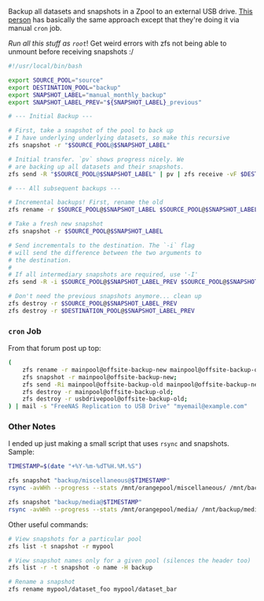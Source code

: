 Backup all datasets and snapshots in a Zpool to an external USB drive. [This person](https://www.ixsystems.com/community/threads/manually-on-demand-replicating-entire-main-pool-to-external-usb-drive-for-physical-offsite-emergency.79804/) has basically the same approach except that they're doing it via manual `cron` job.

_Run all this stuff as `root`_! Get weird errors with zfs not being able to unmount before receiving snapshots :/

```bash
#!/usr/local/bin/bash

export SOURCE_POOL="source"
export DESTINATION_POOL="backup"
export SNAPSHOT_LABEL="manual_monthly_backup"
export SNAPSHOT_LABEL_PREV="${SNAPSHOT_LABEL}_previous"

# --- Initial Backup ---

# First, take a snapshot of the pool to back up
# I have underlying underlying datasets, so make this recursive
zfs snapshot -r "$SOURCE_POOL@$SNAPSHOT_LABEL"

# Initial transfer. `pv` shows progress nicely. We
# are backing up all datasets and their snapshots.
zfs send -R "$SOURCE_POOL@$SNAPSHOT_LABEL" | pv | zfs receive -vF $DESTINATION_POOL

# --- All subsequent backups ---

# Incremental backups! First, rename the old
zfs rename -r $SOURCE_POOL@$SNAPSHOT_LABEL $SOURCE_POOL@$SNAPSHOT_LABEL_PREV

# Take a fresh new snapshot
zfs snapshot -r $SOURCE_POOL@$SNAPSHOT_LABEL

# Send incrementals to the destination. The `-i` flag
# will send the difference between the two arguments to
# the destination.
#
# If all intermediary snapshots are required, use '-I'
zfs send -R -i $SOURCE_POOL@$SNAPSHOT_LABEL_PREV $SOURCE_POOL@$SNAPSHOT_LABEL | pv | zfs receive -vF $DESTINATION_POOL

# Don't need the previous snapshots anymore... clean up
zfs destroy -r $SOURCE_POOL@$SNAPSHOT_LABEL_PREV
zfs destroy -r $DESTINATION_POOL@$SNAPSHOT_LABEL_PREV
```

### `cron` Job

From that forum post up top:

```bash
(
    zfs rename -r mainpool@offsite-backup-new mainpool@offsite-backup-old;
    zfs snapshot -r mainpool@offsite-backup-new;
    zfs send -Ri mainpool@offsite-backup-old mainpool@offsite-backup-new | zfs recv -vFdu usbdrivepool;
    zfs destroy -r mainpool@offsite-backup-old;
    zfs destroy -r usbdrivepool@offsite-backup-old;
) | mail -s "FreeNAS Replication to USB Drive" "myemail@example.com"
```

### Other Notes

I ended up just making a small script that uses `rsync` and snapshots. Sample:

```bash
TIMESTAMP=$(date "+%Y-%m-%dT%H.%M.%S")

zfs snapshot "backup/miscellaneous@$TIMESTAMP"
rsync -avWHh --progress --stats /mnt/orangepool/miscellaneous/ /mnt/backup/miscellaneous/

zfs snapshot "backup/media@$TIMESTAMP"
rsync -avWHh --progress --stats /mnt/orangepool/media/ /mnt/backup/media/
```

Other useful commands:

```bash
# View snapshots for a particular pool
zfs list -t snapshot -r mypool

# View snapshot names only for a given pool (silences the header too)
zfs list -r -t snapshot -o name -H backup

# Rename a snapshot
zfs rename mypool/dataset_foo mypool/dataset_bar
```
